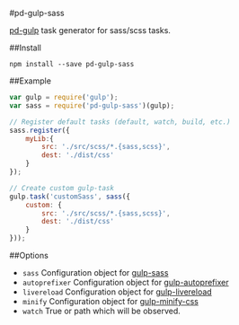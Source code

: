 #pd-gulp-sass

[pd-gulp](https://github.com/platdesign/pd-gulp) task generator for sass/scss tasks.


##Install

	npm install --save pd-gulp-sass
	
##Example

```javascript
var gulp = require('gulp');
var sass = require('pd-gulp-sass')(gulp);

// Register default tasks (default, watch, build, etc.)
sass.register({
	myLib:{
		src: './src/scss/*.{sass,scss}',
		dest: './dist/css'
	}
});

// Create custom gulp-task
gulp.task('customSass', sass({
	custom: {
		src: './src/scss/*.{sass,scss}',
		dest: './dist/css'
	}
}));
```

##Options

- `sass` Configuration object for [gulp-sass](https://github.com/dlmanning/gulp-sass)
- `autoprefixer` Configuration object for [gulp-autoprefixer](https://github.com/sindresorhus/gulp-autoprefixer)
- `livereload` Configuration object for [gulp-livereload](https://github.com/vohof/gulp-livereload)
- `minify` Configuration object for [gulp-minify-css](https://www.npmjs.com/package/gulp-minify-css)
- `watch` True or path which will be observed.

